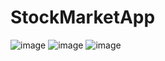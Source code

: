 # StockMarketApp
![image](https://user-images.githubusercontent.com/60340215/123093154-f2bae300-d448-11eb-8e00-72bc4a2c0c9a.png)
![image](https://user-images.githubusercontent.com/60340215/123093397-44fc0400-d449-11eb-912b-e0b45e139169.png)
![image](https://user-images.githubusercontent.com/60340215/123093620-88567280-d449-11eb-9cf5-63b02adf44dd.png)

